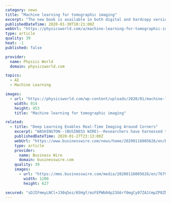```yaml
---
category: news
title: "Machine learning for tomographic imaging"
excerpt: "The new book is available in both digital and hardcopy versions. The field of artificial intelligence and machine learning, particularly the subcategory of deep learning, has experienced massive growth in recent years, with applications ranging from speech recognition to material inspection, healthcare to gaming, to name but a few. One area ..."
publishedDateTime: 2020-01-30T10:21:00Z
webUrl: "https://physicsworld.com/a/machine-learning-for-tomographic-imaging/"
type: article
quality: 39
heat: -1
published: false

provider:
  name: Physics World
  domain: physicsworld.com

topics:
  - AI
  - Machine Learning

images:
  - url: "https://physicsworld.com/wp-content/uploads/2020/01/machine-learning-fig9.247.jpg"
    width: 914
    height: 453
    title: "Machine learning for tomographic imaging"

related:
  - title: "Deep Learning Enables Real-Time Imaging Around Corners"
    excerpt: "WASHINGTON--(BUSINESS WIRE)--Researchers have harnessed the power of a type of artificial intelligence known as deep learning to create a new laser-based system that can image around corners in real time. With further development, the system might let self-driving cars “look” around parked cars or busy intersections to see hazards or ..."
    publishedDateTime: 2020-01-27T23:13:00Z
    webUrl: "https://www.businesswire.com/news/home/20200116005626/en/Deep-Learning-Enables-Real-Time-Imaging-Corners"
    type: article
    provider:
      name: Business Wire
      domain: businesswire.com
    quality: 39
    images:
      - url: "https://mms.businesswire.com/media/20200116005626/en/767919/23/Optica_374026__Imaging_setup_laser-based_system.jpg"
        width: 1200
        height: 627

secured: "sDJIFmmyLNCl+J30q5ez/65Hgf/mzFEPWb04p23G6rf0mgCy07ZA1tmpZP8ZNHOMQlffssBv+VeIyafBR4BYuvtmt9c47LnViAw/38YgFqZnicgDN6MsLBFNpyB8oSbH2GbgFaWY2ICEjYr/GuCqqpyniu3HVRfD/0ql36e/bUPcdZYsj5wvBx0dPq6jpPaFMlXDISu0KZJk8yRzCzPTSzpCQuHYqsHzgymr/lRtAWuTS0IyrAc2Qw8Rv5Ds0/6PjYL9A9qV3jnsdPNa+Omc9hQszna+Fju6Brxn7l2CB29B+MAkeEHIDoOt6ttTgk3whhYtJmHcB7DrHvJkKTjjuvpaQrVwyXuC0y6hrzv1BSHE4f6duCjUcjo0g8pix8BmZmkUzLzHXjJ9WsG9GaolmArT6RS846qWXf8bV0VwiPPCNXW8ejMhfxCC+C5J/vc7YCy8BpRuDrkhPVqNOylaf4PZ/6cJTUST/WDPjwAtG9U=;ledKLb5mL7D07rdw9qOBaQ=="
---
```


